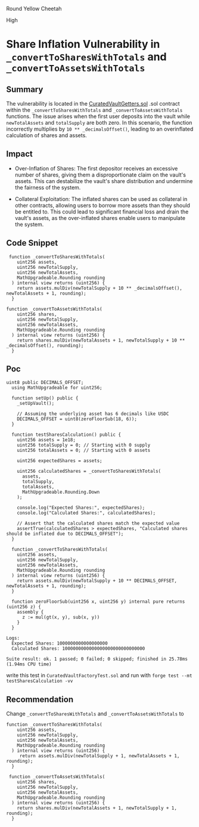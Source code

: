 Round Yellow Cheetah

High

# Share Inflation Vulnerability in `_convertToSharesWithTotals` and `_convertToAssetsWithTotals`

## Summary
The vulnerability is located in the [CuratedVaultGetters.sol](https://github.com/sherlock-audit/2024-06-new-scope/blob/main/zerolend-one/contracts/core/vaults/CuratedVaultGetters.sol#L163-L181) .sol contract within the  `_convertToSharesWithTotals` and `_convertToAssetsWithTotals` functions. The issue arises when the first user deposits into the vault while `newTotalAssets` and `totalSupply` are both zero. In this scenario, the function incorrectly multiplies by `10 ** _decimalsOffset()`, leading to an overinflated calculation of shares and assets.
## Impact
* Over-Inflation of Shares: The first depositor receives an excessive number of shares, giving them a disproportionate claim on the vault's assets. This can destabilize the vault's share distribution and undermine the fairness of the system.

* Collateral Exploitation: The inflated shares can be used as collateral in other contracts, allowing users to borrow more assets than they should be entitled to. This could lead to significant financial loss and drain the vault's assets, as the over-inflated shares enable users to manipulate the system.

## Code Snippet
```solidity
 function _convertToSharesWithTotals(
    uint256 assets,
    uint256 newTotalSupply,
    uint256 newTotalAssets,
    MathUpgradeable.Rounding rounding
  ) internal view returns (uint256) {
    return assets.mulDiv(newTotalSupply + 10 ** _decimalsOffset(), newTotalAssets + 1, rounding);
  }
```
```solidity
function _convertToAssetsWithTotals(
    uint256 shares,
    uint256 newTotalSupply,
    uint256 newTotalAssets,
    MathUpgradeable.Rounding rounding
  ) internal view returns (uint256) {
    return shares.mulDiv(newTotalAssets + 1, newTotalSupply + 10 ** _decimalsOffset(), rounding);
  }
```
## Poc
```solidity
uint8 public DECIMALS_OFFSET;
  using MathUpgradeable for uint256;

  function setUp() public {
    _setUpVault();

    // Assuming the underlying asset has 6 decimals like USDC
    DECIMALS_OFFSET = uint8(zeroFloorSub(18, 6));
  }

  function testSharesCalculation() public {
    uint256 assets = 1e18;
    uint256 totalSupply = 0; // Starting with 0 supply
    uint256 totalAssets = 0; // Starting with 0 assets

    uint256 expectedShares = assets;

    uint256 calculatedShares = _convertToSharesWithTotals(
      assets,
      totalSupply,
      totalAssets,
      MathUpgradeable.Rounding.Down
    );

    console.log("Expected Shares:", expectedShares);
    console.log("Calculated Shares:", calculatedShares);

    // Assert that the calculated shares match the expected value
    assertTrue(calculatedShares > expectedShares, "Calculated shares should be inflated due to DECIMALS_OFFSET");
  }

  function _convertToSharesWithTotals(
    uint256 assets,
    uint256 newTotalSupply,
    uint256 newTotalAssets,
    MathUpgradeable.Rounding rounding
  ) internal view returns (uint256) {
    return assets.mulDiv(newTotalSupply + 10 ** DECIMALS_OFFSET, newTotalAssets + 1, rounding);
  }

  function zeroFloorSub(uint256 x, uint256 y) internal pure returns (uint256 z) {
    assembly {
      z := mul(gt(x, y), sub(x, y))
    }
  }
```
```solidity
Logs:
  Expected Shares: 1000000000000000000
  Calculated Shares: 1000000000000000000000000000000

Suite result: ok. 1 passed; 0 failed; 0 skipped; finished in 25.78ms (1.94ms CPU time)

```


write this test in `CuratedVaultFactoryTest.sol` and run with `forge test --mt testSharesCalculation -vv`

## Recommendation
Change `_convertToSharesWithTotals` and `_convertToAssetsWithTotals` to 

```solidity
function _convertToSharesWithTotals(
    uint256 assets,
    uint256 newTotalSupply,
    uint256 newTotalAssets,
    MathUpgradeable.Rounding rounding
  ) internal view returns (uint256) {
     return assets.mulDiv(newTotalSupply + 1, newTotalAssets + 1, rounding);
  }

 function _convertToAssetsWithTotals(
    uint256 shares,
    uint256 newTotalSupply,
    uint256 newTotalAssets,
    MathUpgradeable.Rounding rounding
  ) internal view returns (uint256) {
    return shares.mulDiv(newTotalAssets + 1, newTotalSupply + 1, rounding);
  }

```